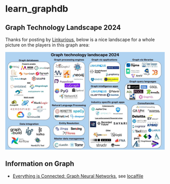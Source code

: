 # learn_graphdb

## Graph Technology Landscape 2024

Thanks for posting by [Linkurious](https://www.linkedin.com/company/linkurious/), below is a nice landscape for a whole picture on the players in this graph area:

![graph-tech-landscape-2024](img/graph-tech-landscape-2024.jpg)

## Information on Graph

- [Everything is Connected: Graph Neural Networks](https://arxiv.org/abs/2301.08210), see [localfile](./graph_kb/2301.08210.pdf)